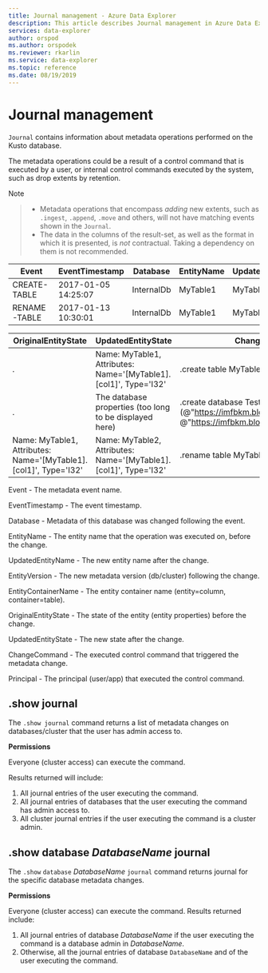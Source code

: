 ```yaml
---
title: Journal management - Azure Data Explorer
description: This article describes Journal management in Azure Data Explorer.
services: data-explorer
author: orspod
ms.author: orspodek
ms.reviewer: rkarlin
ms.service: data-explorer
ms.topic: reference
ms.date: 08/19/2019
---
```

# Journal management

 `Journal` contains information about metadata operations performed on the Kusto database.

The metadata operations could be a result of a control command that is executed by a user, or internal control commands executed by the system, such as drop extents by retention.

> [!NOTE]

> - Metadata operations that encompass *adding* new extents, such as `.ingest`, `.append`, `.move` and others, will not have matching events shown in the `Journal`.
> - The data in the columns of the result-set, as well as the format in which it is presented, is *not* contractual. 
  Taking a dependency on them is not recommended.

|Event        |EventTimestamp     |Database  |EntityName|UpdatedEntityName|EntityVersion|EntityContainerName|
|-------------|-------------------|----------|----------|-----------------|-------------|-------------------|
|CREATE-TABLE |2017-01-05 14:25:07|InternalDb|MyTable1  |MyTable1         |v7.0         |InternalDb         |
|RENAME-TABLE |2017-01-13 10:30:01|InternalDb|MyTable1  |MyTable2         |v8.0         |InternalDb         |  

|OriginalEntityState|UpdatedEntityState                                              |ChangeCommand                                                                                                          |Principal            |
|-------------------|----------------------------------------------------------------|-----------------------------------------------------------------------------------------------------------------------|---------------------|
|.           		|Name: MyTable1, Attributes: Name='[MyTable1].[col1]', Type='I32'|.create table MyTable1 (col1:int)                                                                                      |imike@fabrikam.com
|.          		|The database properties (too long to be displayed here)         |.create database TestDB persist (@"https://imfbkm.blob.core.windows.net/md", @"https://imfbkm.blob.core.windows.net/data")|Azure AD app id=76263cdb-abcd-545644e9c404
|Name: MyTable1, Attributes: Name='[MyTable1].[col1]', Type='I32'|Name: MyTable2, Attributes: Name='[MyTable1].[col1]', Type='I32'|.rename table MyTable1 to MyTable2|rdmik@fabrikam.com


Event - The metadata event name.

EventTimestamp - The event timestamp.

Database - Metadata of this database was changed following the event.

EntityName - The entity name that the operation was executed on, before the change.

UpdatedEntityName - The new entity name after the change.

EntityVersion - The new metadata version (db/cluster) following the change.

EntityContainerName - The entity container name (entity=column, container=table).

OriginalEntityState - The state of the entity (entity properties) before the change.

UpdatedEntityState - The new state after the change.

ChangeCommand - The executed control command that triggered the metadata change.

Principal - The principal (user/app) that executed the control command.
					
## .show journal

The `.show journal` command returns a list of metadata changes on databases/cluster that the user has admin access to.

**Permissions**

Everyone (cluster access) can execute the command. 

Results returned will include: 
1. All journal entries of the user executing the command. 
2. All journal entries of databases that the user executing the command has admin access to. 
3. All cluster journal entries if the user executing the command is a cluster admin. 

## .show database *DatabaseName* journal 

The `.show` `database` *DatabaseName* `journal` command returns journal for the specific database metadata changes.

**Permissions**

Everyone (cluster access) can execute the command. 
Results returned include: 
1. All journal entries of database *DatabaseName* if the user executing the command is a database admin in *DatabaseName*. 
2. Otherwise, all the journal entries of database `DatabaseName` and of the user executing the command. 
